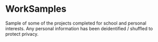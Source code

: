 # WorkSamples
Sample of some of the projects completed for school and personal interests. Any personal information has been deidentified / shuffled to protect privacy. 
